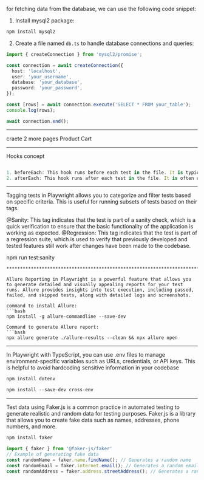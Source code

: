 for fetching data from the database, we can use the following code snippet:

1. Install mysql2 package:
```bash
npm install mysql2
```

2. Create a file named `db.ts` to handle database connections and queries:

```Typescript
import { createConnection } from 'mysql2/promise';

const connection = await createConnection({
  host: 'localhost',
  user: 'your_username',
  database: 'your_database',
  password: 'your_password',
});

const [rows] = await connection.execute('SELECT * FROM your_table');
console.log(rows);

await connection.end();
```
***********************************************************************************************************************************
craete 2 more pages 
Product
Cart

**********************************************************************************************************************************

Hooks concept
```typescript

1. beforeEach: This hook runs before each test in the file. It is typically used to set up the environment, such as navigating to a specific page or logging in.
2. afterEach: This hook runs after each test in the file. It is often used to clean up the environment, such as logging out or resetting the state.
```

************************************************************************************************************************************

Tagging tests in Playwright allows you to categorize and filter tests based on specific criteria. This is useful for running subsets of tests based on their tags.

@Sanity: This tag indicates that the test is part of a sanity check, which is a quick verification to ensure that the basic functionality of the application is working as expected.
@Regression: This tag indicates that the test is part of a regression suite, which is used to verify that previously developed and tested features still work after changes have been made to the codebase.


npm run test:sanity
```
**************************************************************************************************************************************

Allure Reporting in Playwright is a powerful feature that allows you to generate detailed and visually appealing reports for your test runs. Allure provides insights into test execution, including passed, failed, and skipped tests, along with detailed logs and screenshots.

command to install Allure:
```bash
npm install -g allure-commandline --save-dev

Command to generate Allure report:
```bash
npx allure generate ./allure-results --clean && npx allure open 
```

**********************************************************************************************************************
In Playwright with TypeScript, you can use .env files to manage environment-specific variables such as URLs, credentials, or API keys. This is helpful to avoid hardcoding sensitive information in your codebase
```typescript
npm install dotenv
```
```typescript
npm install --save-dev cross-env
```
**********************************************************************************************************************
Test data using Faker.js is a common practice in automated testing to generate realistic and random data for testing purposes. Faker.js is a library that allows you to create fake data such as names, addresses, phone numbers, and more.
```typescript
npm install faker
```
```typescript
import { faker } from '@faker-js/faker'
// Example of generating fake data
const randomName = faker.name.findName(); // Generates a random name
const randomEmail = faker.internet.email(); // Generates a random email address
const randomAddress = faker.address.streetAddress(); // Generates a random street address
```